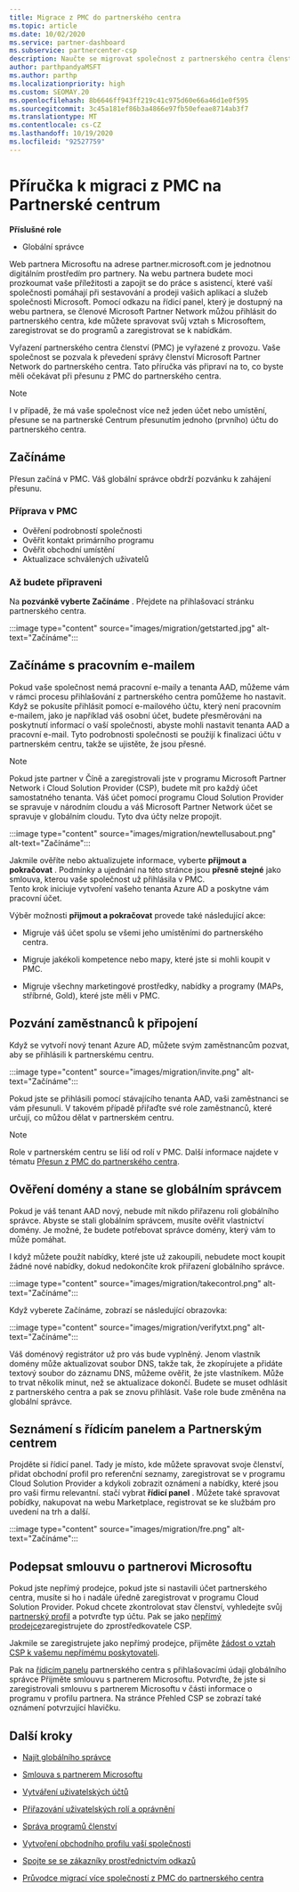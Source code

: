```yaml
---
title: Migrace z PMC do partnerského centra
ms.topic: article
ms.date: 10/02/2020
ms.service: partner-dashboard
ms.subservice: partnercenter-csp
description: Naučte se migrovat společnost z partnerského centra členství (PMC) do partnerského centra, včetně kroků, které je potřeba provést.
author: parthpandyaMSFT
ms.author: parthp
ms.localizationpriority: high
ms.custom: SEOMAY.20
ms.openlocfilehash: 8b6646ff943ff219c41c975d60e66a46d1e0f595
ms.sourcegitcommit: 3c45a181ef86b3a4866e97fb50efeae8714ab3f7
ms.translationtype: MT
ms.contentlocale: cs-CZ
ms.lasthandoff: 10/19/2020
ms.locfileid: "92527759"
---
```

# <a name="guide-to-migrating-from-pmc-to-partner-center"></a>Příručka k migraci z PMC na Partnerské centrum

**Příslušné role**

- Globální správce

Web partnera Microsoftu na adrese partner.microsoft.com je jednotnou digitálním prostředím pro partnery. Na webu partnera budete moci prozkoumat vaše příležitosti a zapojit se do práce s asistencí, které vaší společnosti pomáhají při sestavování a prodeji vašich aplikací a služeb společnosti Microsoft. Pomocí odkazu na řídicí panel, který je dostupný na webu partnera, se členové Microsoft Partner Network můžou přihlásit do partnerského centra, kde můžete spravovat svůj vztah s Microsoftem, zaregistrovat se do programů a zaregistrovat se k nabídkám.

Vyřazení partnerského centra členství (PMC) je vyřazené z provozu. Vaše společnost se pozvala k převedení správy členství Microsoft Partner Network do partnerského centra. Tato příručka vás připraví na to, co byste měli očekávat při přesunu z PMC do partnerského centra.

>[!NOTE]
>I v případě, že má vaše společnost více než jeden účet nebo umístění, přesune se na partnerské Centrum přesunutím jednoho (prvního) účtu do partnerského centra.

## <a name="get-started"></a>Začínáme

Přesun začíná v PMC. Váš globální správce obdrží pozvánku k zahájení přesunu.

### <a name="prepare-in-pmc"></a>Příprava v PMC

- Ověření podrobností společnosti
- Ověřit kontakt primárního programu
- Ověřit obchodní umístění
- Aktualizace schválených uživatelů

### <a name="when-youre-ready"></a>Až budete připraveni

Na **pozvánkě vyberte Začínáme** . Přejdete na přihlašovací stránku partnerského centra.

:::image type="content" source="images/migration/getstarted.jpg" alt-text="Začínáme":::

## <a name="start-with-your-work-email"></a>Začínáme s pracovním e-mailem

Pokud vaše společnost nemá pracovní e-maily a tenanta AAD, můžeme vám v rámci procesu přihlašování z partnerského centra pomůžeme ho nastavit. Když se pokusíte přihlásit pomocí e-mailového účtu, který není pracovním e-mailem, jako je například váš osobní účet, budete přesměrováni na poskytnutí informací o vaší společnosti, abyste mohli nastavit tenanta AAD a pracovní e-mail. Tyto podrobnosti společnosti se použijí k finalizaci účtu v partnerském centru, takže se ujistěte, že jsou přesné.

>[!NOTE]
>Pokud jste partner v Číně a zaregistrovali jste v programu Microsoft Partner Network i Cloud Solution Provider (CSP), budete mít pro každý účet samostatného tenanta. Váš účet pomocí programu Cloud Solution Provider se spravuje v národním cloudu a váš Microsoft Partner Network účet se spravuje v globálním cloudu. Tyto dva účty nelze propojit.

:::image type="content" source="images/migration/newtellusabout.png" alt-text="Začínáme":::

Jakmile ověříte nebo aktualizujete informace, vyberte **přijmout a pokračovat** .
Podmínky a ujednání na této stránce jsou **přesně stejné** jako smlouva, kterou vaše společnost už přihlásila v PMC.  
Tento krok iniciuje vytvoření vašeho tenanta Azure AD a poskytne vám pracovní účet.

Výběr možnosti **přijmout a pokračovat** provede také následující akce:

- Migruje váš účet spolu se všemi jeho umístěními do partnerského centra.

- Migruje jakékoli kompetence nebo mapy, které jste si mohli koupit v PMC.

- Migruje všechny marketingové prostředky, nabídky a programy (MAPs, stříbrné, Gold), které jste měli v PMC.

## <a name="invite-employees-to-join-you"></a>Pozvání zaměstnanců k připojení

Když se vytvoří nový tenant Azure AD, můžete svým zaměstnancům pozvat, aby se přihlásili k partnerskému centru.

:::image type="content" source="images/migration/invite.png" alt-text="Začínáme":::

Pokud jste se přihlásili pomocí stávajícího tenanta AAD, vaši zaměstnanci se vám přesunuli. V takovém případě přiřaďte své role zaměstnanců, které určují, co můžou dělat v partnerském centru. 

>[!NOTE] 
>Role v partnerském centru se liší od rolí v PMC. Další informace najdete v tématu [Přesun z PMC do partnerského centra](move-pmc-pc-map.md).

## <a name="verify-your-domain-and-become-a-global-admin"></a>Ověření domény a stane se globálním správcem  

Pokud je váš tenant AAD nový, nebude mít nikdo přiřazenu roli globálního správce. Abyste se stali globálním správcem, musíte ověřit vlastnictví domény. Je možné, že budete potřebovat správce domény, který vám to může pomáhat.

I když můžete použít nabídky, které jste už zakoupili, nebudete moct koupit žádné nové nabídky, dokud nedokončíte krok přiřazení globálního správce.

:::image type="content" source="images/migration/takecontrol.png" alt-text="Začínáme":::

Když vyberete Začínáme, zobrazí se následující obrazovka:

:::image type="content" source="images/migration/verifytxt.png" alt-text="Začínáme":::

Váš doménový registrátor už pro vás bude vyplněný. Jenom vlastník domény může aktualizovat soubor DNS, takže tak, že zkopírujete a přidáte textový soubor do záznamu DNS, můžeme ověřit, že jste vlastníkem. Může to trvat několik minut, než se aktualizace dokončí. Budete se muset odhlásit z partnerského centra a pak se znovu přihlásit. Vaše role bude změněna na globální správce.

## <a name="get-acquainted-with-your-dashboard-and-partner-center"></a>Seznámení s řídicím panelem a Partnerským centrem

Projděte si řídicí panel. Tady je místo, kde můžete spravovat svoje členství, přidat obchodní profil pro referenční seznamy, zaregistrovat se v programu Cloud Solution Provider a kdykoli zobrazit oznámení a nabídky, které jsou pro vaši firmu relevantní. stačí vybrat **řídicí panel** . Můžete také spravovat pobídky, nakupovat na webu Marketplace, registrovat se ke službám pro uvedení na trh a další.  

:::image type="content" source="images/migration/fre.png" alt-text="Začínáme":::

## <a name="sign-the-microsoft-partner-agreement"></a>Podepsat smlouvu o partnerovi Microsoftu

Pokud jste nepřímý prodejce, pokud jste si nastavili účet partnerského centra, musíte si ho i nadále úředně zaregistrovat v programu Cloud Solution Provider. Pokud chcete zkontrolovat stav členství, vyhledejte svůj [partnerský profil](https://partner.microsoft.com/pcv/accountsettings/partnerprofile) a potvrďte typ účtu. Pak se jako [nepřímý prodejce](enrolling-in-the-csp-program.md)zaregistrujete do zprostředkovatele CSP.

 Jakmile se zaregistrujete jako nepřímý prodejce, přijměte [žádost o vztah CSP k vašemu nepřímému poskytovateli](indirect-reseller-tasks-in-partner-center.md).

Pak na [řídicím panelu](https://partner.microsoft.com/pvc/dashboard) partnerského centra s přihlašovacími údaji globálního správce Přijměte smlouvu s partnerem Microsoftu. Potvrďte, že jste si zaregistrovali smlouvu s partnerem Microsoftu v části informace o programu v profilu partnera. Na stránce Přehled CSP se zobrazí také oznámení potvrzující hlavičku. 

## <a name="next-steps"></a>Další kroky

- [Najít globálního správce](become-global-admin.md)

- [Smlouva s partnerem Microsoftu](microsoft-partner-agreement.md)

- [Vytváření uživatelských účtů](create-user-accounts-and-set-permissions.md)

- [Přiřazování uživatelských rolí a oprávnění](permissions-overview.md)

- [Správa programů členství](renew-mpn-offers.md)

- [Vytvoření obchodního profilu vaší společnosti](create-a-marketing-profile.md)

- [Spojte se se zákazníky prostřednictvím odkazů](manage-leads.md)

- [Průvodce migrací více společností z PMC do partnerského centra](move-multiple-companies.md)
